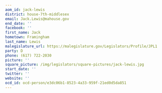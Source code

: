 ```yaml
---
aom_id: jack-lewis
district: house-7th-middlesex
email: Jack.Lewis@mahouse.gov
end_date: ''
facebook: ''
first_name: Jack
hometown: Framingham
last_name: Lewis
malegislature_url: https://malegislature.gov/Legislators/Profile/JPL1
party: D
phone: (617) 722-2030
picture: ''
square_picture: /img/legislators/square-pictures/jack-lewis.jpg
start_date: ''
twitter: ''
website: ''
ocd_id: ocd-person/e3dc06b1-8523-4a33-959f-21ed0d5da851
---
```

